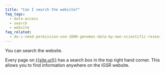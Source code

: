 ```yaml
---
title: "Can I search the website?"
faq_tags:
  - data-access
  - search
  - website
faq_related:
  - do-i-need-permission-use-1000-genomes-data-my-own-scientific-research
---
```

                    
You can search the website.

Every page on [{{site.url}}](/) has a search box in the top right hand corner. This allows you to find information anywhere on the IGSR website.

